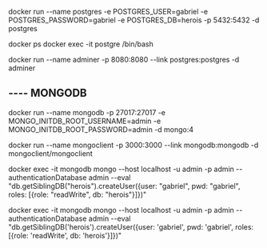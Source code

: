 docker run --name postgres -e POSTGRES_USER=gabriel -e POSTGRES_PASSWORD=gabriel -e POSTGRES_DB=herois -p 5432:5432 -d postgres

docker ps
docker exec -it postgre /bin/bash

docker run --name adminer -p 8080:8080 --link postgres:postgres -d adminer

## ---- MONGODB

docker run --name mongodb -p 27017:27017 -e MONGO_INITDB_ROOT_USERNAME=admin -e MONGO_INITDB_ROOT_PASSWORD=admin -d mongo:4

docker run --name mongoclient -p 3000:3000 --link mongodb:mongodb -d mongoclient/mongoclient

docker exec -it mongodb mongo --host localhost -u admin -p admin --authenticationDatabase admin --eval "db.getSiblingDB("herois").createUser({user: "gabriel", pwd: "gabriel", roles: [{role: "readWrite", db: "herois"}]})"

docker exec -it mongodb mongo --host localhost -u admin -p admin --authenticationDatabase admin --eval "db.getSiblingDB('herois').createUser({user: 'gabriel', pwd: 'gabriel', roles: [{role: 'readWrite', db: 'herois'}]})"

